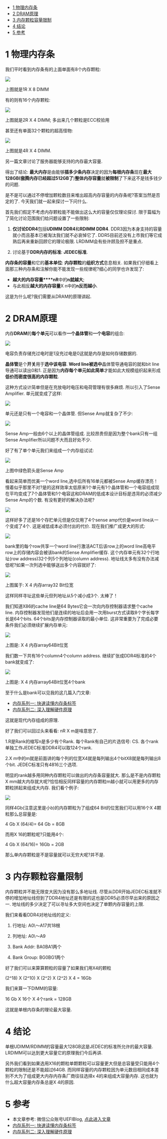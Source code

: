 
<!-- @import "[TOC]" {cmd="toc" depthFrom=1 depthTo=6 orderedList=false} -->

<!-- code_chunk_output -->

* [1 物理内存条](#1-物理内存条)
* [2 DRAM原理](#2-dram原理)
* [3 内存颗粒容量限制](#3-内存颗粒容量限制)
* [4 结论](#4-结论)
* [5 参考](#5-参考)

<!-- /code_chunk_output -->

# 1 物理内存条

我们平时看到内存条有的上面单面有8个内存颗粒: 

![](./images/2019-04-18-21-41-17.png)

上图就是1R X 8 DIMM

有的则有16个内存颗粒: 

![](./images/2019-04-18-21-43-01.png)

上图就是2R X 4 DIMM; 多出来几个颗粒是ECC校验用

甚至还有单面32个颗粒的超高怪物: 

![](./images/2019-04-18-21-43-39.png)

上图就是4R X 4 DIMM.

另一篇文章讨论了服务器能够支持的内存最大容量. 

得出了结论: **最大内存**是由能够**插多少条内存**决定的因为**每根内存条**现在**最大128GB(傲腾内存已经超过512GB了**)**整体内存容量**就**被限制**了下来这不是钱多钱少的问题. 

是不是可以通过不停增加颗粒数目来堆出超高内存容量的内存条呢?答案当然是否定的了. 今天我们就一起来探讨一下问什么. 

首先我们假定不考虑内存颗粒能不能做出这么大的容量仅仅理论探讨. 限于篇幅为了简化讨论范围我们给问题设置了一些限制: 

1. **仅讨论DDR4**包括**UDIMM DDR4**和**RDIMM DDR4**. DDR3因为本身支持的容量就小而且基本已被淘汰我们就不必哀悼它了. DDR5目前还没有上市我们等它成熟后再来重新回顾它的理论极限. LRDIMM会有些许顾及担不是重点. 

2. 讨论基于**DDR内存的标准**: **JEDEC标准**. 

**内存条的容量**和它的**基本单位**: **内存颗粒**的**组织方式**息息相关. 如果我们仔细看上面那三种内存条和注解你能不能发现一些规律呢?细心的同学也许发现了: 

- **越大的内存容量****nR**中的**n就越大**; 
- 与此相反**越大的内存容量**X n中的**n反而越小**. 

这是为什么呢?我们需要从DRAM的原理讲起. 

# 2 DRAM原理

内存**DRAM**的**每个单元**可以看作**一个晶体管**和**一个电容**的组合: 

![](./images/2019-04-18-21-59-59.png)

电容负责存储充过电时是1没充过电是0这就是内存是如何存储数据的. 

**晶体管**是个**开关**用于**选中该电容**. **Word line被选中**晶体管导通电容的就和bit line导通可以读出0和1. 正是因为**内存每个单元如此简单**才能如此大规模组织起来形成**低价而密度很高的内存颗粒**. 

这种方式设计简单但是在充放电时电压和电荷管理有很多麻烦. 所以引入了Sense Amplifier. 单元就变成了这样: 

![](./images/2019-04-18-22-03-51.png)

单元还是只有一个电容和一个晶体管. 但Sense Amp就复杂了不少: 

![](./images/2019-04-18-22-04-07.png)

Sense Amp一般由6个以上的晶体管组成. 比较昂贵但是因为整个bank只有一组Sense Amplifier所以问题不大而且好处不少. 

好了有了单个单元我们来组成一个内存组试试: 

![](./images/2019-04-18-22-04-27.png)

上图中绿色箭头是Sense Amp

看起来简单而优美一个word line,选中后所有16单元都被Sense Amp缓存漂亮！慢着似乎那里不对?是的这样效率太低原来1个单元有1个晶体管和一个电容组成现在平均变成了7个晶体管和1个电容这和DRAM的低成本设计目标是违背的必须减少Sense Amp的个数. 有没有更好的解决办法呢?

![](./images/2019-04-18-22-05-02.png)

这样好多了还是16个存贮单元但是仅仅用了4个sense amp代价是word line从一个变成了4个. 这是减低成本必须付出的代价. 现在我们推广成更大的形式: 

![](./images/2019-04-18-22-05-20.png)

bank里的每个row共享一个word line行激活ACT后该row上的word line高电平row上的存储内容会被该bank的Sense Amplifier缓存. 这个内存单元有32个行地址(row address)32个列5个列地址(column address). 地址线太多有没有办法减低呢?如果一次列选中能够送出多个内容就好了: 

![](./images/2019-04-18-22-05-38.png)

上图属于: X 4 内存array32 Bit位宽

这样同样寻址这些单元但列地址从5个减小成3个. 太棒了！

我们知道X86的cache line是64 Bytes它会一次向内存控制器请求整个cache line. 内存控制器发现他们是连续的地址后会用一次用burst方式读取8个字长每字长是64个bits. 64个bits是内存控制器读取的最小单位. 这非常重要为了完成必要条件我们必须继续扩展内存单元: 

![](./images/2019-04-18-22-06-10.png)

上图是: X 4 内存array64Bit位宽

我们数一下共有16个column4个column address. 继续扩张成DDR4标准的4个bank就变成了: 

![](./images/2019-04-18-22-06-33.png)

上图是: X 4 内存array64Bit位宽4个bank

至于什么是bank可以见我的这几篇入门文章: 

- [内存系列一: 快速读懂内存条标签](http://mp.weixin.qq.com/s?__biz=MzI2NDYwMDAxOQ==&mid=2247483747&idx=1&sn=23667a382c3a88799934bee2ad260f68&chksm=eaab61dfdddce8c9f269947e788e1896735b84d994efb89bae513a4d894ab9db4d63b41298e3&scene=21#wechat_redirect)
- [内存系列二: 深入理解硬件原理](http://mp.weixin.qq.com/s?__biz=MzI2NDYwMDAxOQ==&mid=2247483754&idx=1&sn=7e9cdcdefc6f821e51263730e1dc2cb6&chksm=eaab61d6dddce8c022a40c6b9ac654f2617bbe0dde3efae40ee9e8f141c7dc7a1bf72d56ceb9&scene=21#wechat_redirect)

这就是现代内存组成的原理. 

好了我们可以回过头来看看:  nR X m是啥意思了. 

1.R是Rank的缩写n是多少有个Rank. 每个Rank有自己的片选信号: CS. 各个rank单独工作JEDEC标准DDR4可以取124个rank. 

2.X m中的m就是前面讲的每个列的位宽X4就是每列输出4个bitX8就是每列输出8个bit. JEDEC标准只有4816三个选项. 

明显的rank越多用同种内存颗粒可以做出的内存条容量就大. 那么是不是内存颗粒X mm越大内存就大呢?恰恰相反同样容量的内存颗粒m越小就可以用更多的内存颗粒拼起来组成大内存. 我们看个例子: 

![](./images/2019-04-18-22-08-43.png)

同样4Gb(注意这里是小b)的内存颗粒为了组成64 Bit的位宽我们可以用16个X 4颗粒那么总容量是: 

4 Gb X (64/4)= 64 Gb = 8GB

而用X 16的颗粒呢?只能用4个: 

4 Gb X (64/16)= 16Gb = 2GB

那么单内存颗粒是不是容量就可以无穷大呢?并不是. 

# 3 内存颗粒容量限制

内存颗粒并不能无限变大因为没有那么多地址线. 尽管从DDR开始JEDEC标准就不停的增加地址线但到了DDR4地址还是有限的这也是DDR5必须尽早出来的原因之一. 地址线的多少决定了可以寻址多大空间也决定了单颗内存容量的上限. 

我们来看看DDR4对地址线的定义: 

1. 行地址: A0\～A17共18根

2. 列地址: A0\～A9

3. Bank Addr: BA0BA1两个

4. Bank Group: BG0BG1两个

好了我们可以来算算颗粒的容量了如果我们用X4的颗粒

(2\^18) X (2\^10) X (2\^2) X (2\^2) X 4 = 16Gb

我们来算一下DIMM的容量: 

16 Gb X 16个 X 4个rank = 128GB

这就是单根内存条的理论最大容量. 

# 4 结论

单根UDIMM/RDIMM的容量最大128GB这是JEDEC的标准所允许的最大容量. LRDIMM可以达到更大容量它的原理我们今后再讲. 

另外我们看到如果选用X16的颗粒单颗颗粒可以容量更大但是总容量受只能用4个颗粒的限制还是不能超过64GB. 而同样容量的内存颗粒因为单元数目相同成本差别不大为了组成更大内存内存条厂商往往选择x 4的来组成大容量内存. 这也就为什么超大容量内存条总是X 4的原因. 

# 5 参考

- 本文章参考: 微信公众账号UEFIBlog, [点此进入文章](https://mp.weixin.qq.com/s?__biz=MzI2NDYwMDAxOQ==&mid=2247484244&idx=1&sn=71930d3c6e90b0da0ecd8f77f9e339ee&chksm=eaab63e8dddceafe99acb4c78eeb9988a1898a208fbd92e12c0148cb9bfbb68ffa2558b2cbdc&mpshare=1&scene=1&srcid=#rd)
- [内存系列一: 快速读懂内存条标签](http://mp.weixin.qq.com/s?__biz=MzI2NDYwMDAxOQ==&mid=2247483747&idx=1&sn=23667a382c3a88799934bee2ad260f68&chksm=eaab61dfdddce8c9f269947e788e1896735b84d994efb89bae513a4d894ab9db4d63b41298e3&scene=21#wechat_redirect)
- [内存系列二: 深入理解硬件原理](http://mp.weixin.qq.com/s?__biz=MzI2NDYwMDAxOQ==&mid=2247483754&idx=1&sn=7e9cdcdefc6f821e51263730e1dc2cb6&chksm=eaab61d6dddce8c022a40c6b9ac654f2617bbe0dde3efae40ee9e8f141c7dc7a1bf72d56ceb9&scene=21#wechat_redirect)
